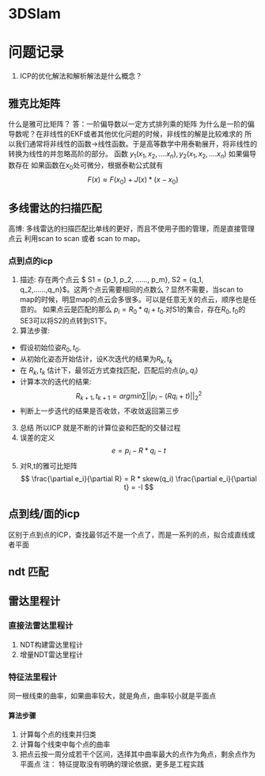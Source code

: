# 3DSlam

# 问题记录
1. ICP的优化解法和解析解法是什么概念？

## 雅克比矩阵
什么是雅可比矩阵？
答：一阶偏导数以一定方式排列乘的矩阵
为什么是一阶的偏导数呢？在非线性的EKF或者其他优化问题的时候，非线性的解是比较难求的
所以我们通常将非线性的函数->线性函数。于是高等数学中用泰勒展开，将非线性的转换为线性的并忽略高阶的部分。
    函数 $y_1(x_1,x_2,....x_n), y_2(x_1,x_2,....x_n)$ 如果偏导数存在
    如果函数在$x_0$处可微分，根据泰勒公式就有
    $$ F(x)\approx F(x_0) + J(x) *(x-x_0) $$


## 多线雷达的扫描匹配
高博: 多线雷达的扫描匹配比单线的更好，而且不使用子图的管理，而是直接管理点云
利用scan to scan 或者 scan to map。
### 点到点的icp
1. 描述:
存在两个点云 $ S1 = \{p_1, p_2, ......, p_m\}, S2 = \{q_1, q_2,......,q_n\}$。这两个点云需要相同的点数么？显然不需要，当scan to map的时候，明显map的点云会多很多。可以是任意无关的点云，顺序也是任意的。 如果点云是匹配的那么  $p_i = R_0 * q_i + t_0$.对S1的集合，存在$R_0, t_0$的SE3可以将S2的点转到S1下。
2. 算法步骤:
* 假设初始位姿$R_0,t_0$.
* 从初始化姿态开始估计，设K次迭代的结果为$R_k, t_k$
* 在 $R_k, t_k$ 估计下，最邻近方式查找匹配，匹配后的点$(p_i,q_i)$
* 计算本次的迭代的结果:
    $$R_{k+1},t_{k+1} = argmin \sum ||p_i - (Rq_i+t)||_2^2$$
* 判断上一步迭代的结果是否收敛，不收敛返回第三步
3. 总结
所以ICP 就是不断的计算位姿和匹配的交替过程
4. 误差的定义
    $$ e = p_i - R * q_i - t$$
5. 对R,t的雅可比矩阵
    $$ \frac{\partial e_i}{\partial R} = R * skew(q_i) \frac{\partial e_i}{\partial t} = -I $$

## 点到线/面的icp
区别于点到点的ICP，查找最邻近不是一个点了，而是一系列的点，拟合成直线或者平面

## ndt 匹配


## 雷达里程计

### 直接法雷达里程计
1. NDT构建雷达里程计
2. 增量NDT雷达里程计

### 特征法里程计
同一根线束的曲率，如果曲率较大，就是角点，曲率较小就是平面点
#### 算法步骤
1. 计算每个点的线束并归类
2. 计算每个线束中每个点的曲率
3. 把点云按一周分成若干个区间，选择其中曲率最大的点作为角点，剩余点作为平面点
注： 特征提取没有明确的理论依据，更多是工程实践